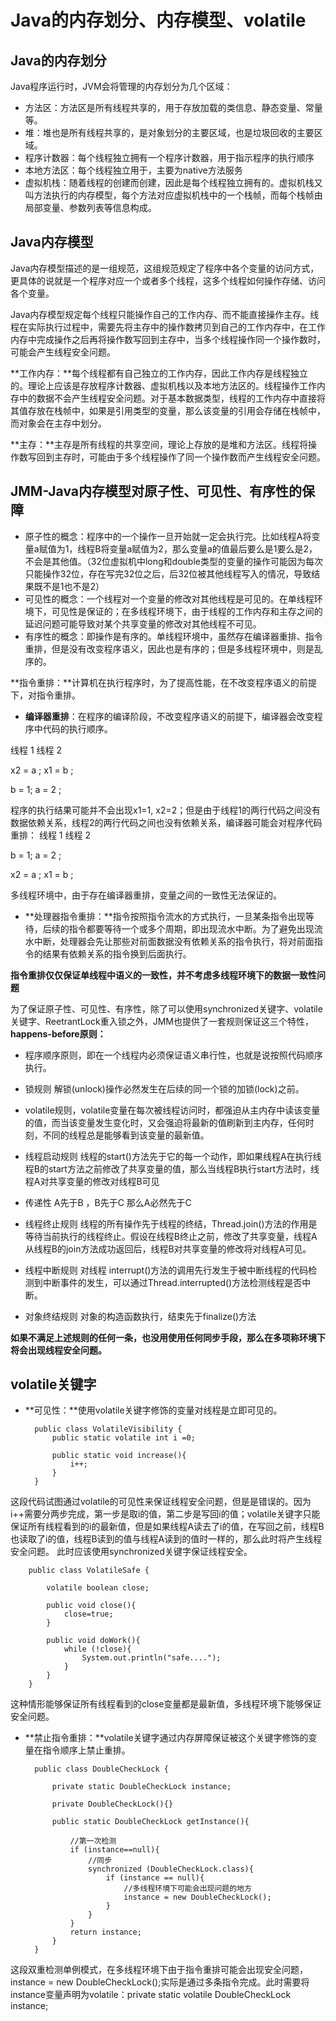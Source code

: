 # Java的内存划分、内存模型、volatile #
##  Java的内存划分 ##
Java程序运行时，JVM会将管理的内存划分为几个区域：

- 方法区：方法区是所有线程共享的，用于存放加载的类信息、静态变量、常量等。
- 堆：堆也是所有线程共享的，是对象划分的主要区域，也是垃圾回收的主要区域。
- 程序计数器：每个线程独立拥有一个程序计数器，用于指示程序的执行顺序
- 本地方法区：每个线程独立用于，主要为native方法服务
- 虚拟机栈：随着线程的创建而创建，因此是每个线程独立拥有的。虚拟机栈又叫方法执行的内存模型，每个方法对应虚拟机栈中的一个栈帧，而每个栈帧由局部变量、参数列表等信息构成。

## Java内存模型 ##
Java内存模型描述的是一组规范，这组规范规定了程序中各个变量的访问方式，更具体的说就是一个程序对应一个或者多个线程，这多个线程如何操作存储、访问各个变量。

Java内存模型规定每个线程只能操作自己的工作内存、而不能直接操作主存。线程在实际执行过程中，需要先将主存中的操作数拷贝到自己的工作内存中，在工作内存中完成操作之后再将操作数写回到主存中，当多个线程操作同一个操作数时，可能会产生线程安全问题。

**工作内存：**每个线程都有自己独立的工作内存，因此工作内存是线程独立的。理论上应该是存放程序计数器、虚拟机栈以及本地方法区的。线程操作工作内存中的数据不会产生线程安全问题。对于基本数据类型，线程的工作内存中直接将其值存放在栈帧中，如果是引用类型的变量，那么该变量的引用会存储在栈帧中，而对象会在主存中划分。

**主存：**主存是所有线程的共享空间，理论上存放的是堆和方法区。线程将操作数写回到主存时，可能由于多个线程操作了同一个操作数而产生线程安全问题。

## JMM-Java内存模型对原子性、可见性、有序性的保障 ##

- 原子性的概念：程序中的一个操作一旦开始就一定会执行完。比如线程A将变量a赋值为1，线程B将变量a赋值为2，那么变量a的值最后要么是1要么是2，不会是其他值。（32位虚拟机中long和double类型的变量的操作可能因为每次只能操作32位，存在写完32位之后，后32位被其他线程写入的情况，导致结果既不是1也不是2）
- 可见性的概念：一个线程对一个变量的修改对其他线程是可见的。在单线程环境下，可见性是保证的；在多线程环境下，由于线程的工作内存和主存之间的延迟问题可能导致对某个共享变量的修改对其他线程不可见。
- 有序性的概念：即操作是有序的。单线程环境中，虽然存在编译器重排、指令重排，但是没有改变程序语义，因此也是有序的；但是多线程环境中，则是乱序的。

**指令重排：**计算机在执行程序时，为了提高性能，在不改变程序语义的前提下，对指令重排。

- **编译器重排**：在程序的编译阶段，不改变程序语义的前提下，编译器会改变程序中代码的执行顺序。

线程 1             线程 2

 x2 = a ;       x1 = b ;

 b = 1;          a = 2 ;

程序的执行结果可能并不会出现x1=1, x2=2；但是由于线程1的两行代码之间没有数据依赖关系，线程2的两行代码之间也没有依赖关系，编译器可能会对程序代码重排：
线程 1              线程 2

 b = 1;           a = 2 ; 

x2 = a ;         x1 = b ;

多线程环境中，由于存在编译器重排，变量之间的一致性无法保证的。

- **处理器指令重排：**指令按照指令流水的方式执行，一旦某条指令出现等待，后续的指令都要等待一个或多个周期，即出现流水中断。为了避免出现流水中断，处理器会先让那些对前面数据没有依赖关系的指令执行，将对前面指令的结果有依赖关系的指令换到后面执行。

**指令重排仅仅保证单线程中语义的一致性，并不考虑多线程环境下的数据一致性问题**

为了保证原子性、可见性、有序性，除了可以使用synchronized关键字、volatile关键字、ReetrantLock重入锁之外，JMM也提供了一套规则保证这三个特性，**happens-before原则：**

- 程序顺序原则，即在一个线程内必须保证语义串行性，也就是说按照代码顺序执行。

- 锁规则 解锁(unlock)操作必然发生在后续的同一个锁的加锁(lock)之前。

- volatile规则，volatile变量在每次被线程访问时，都强迫从主内存中读该变量的值，而当该变量发生变化时，又会强迫将最新的值刷新到主内存，任何时刻，不同的线程总是能够看到该变量的最新值。

- 线程启动规则 线程的start()方法先于它的每一个动作，即如果线程A在执行线程B的start方法之前修改了共享变量的值，那么当线程B执行start方法时，线程A对共享变量的修改对线程B可见

- 传递性 A先于B ，B先于C 那么A必然先于C

- 线程终止规则 线程的所有操作先于线程的终结，Thread.join()方法的作用是等待当前执行的线程终止。假设在线程B终止之前，修改了共享变量，线程A从线程B的join方法成功返回后，线程B对共享变量的修改将对线程A可见。

- 线程中断规则 对线程 interrupt()方法的调用先行发生于被中断线程的代码检测到中断事件的发生，可以通过Thread.interrupted()方法检测线程是否中断。

- 对象终结规则 对象的构造函数执行，结束先于finalize()方法

**如果不满足上述规则的任何一条，也没用使用任何同步手段，那么在多项称环境下将会出现线程安全问题。**

## volatile关键字 ##
- **可见性：**使用volatile关键字修饰的变量对线程是立即可见的。

		public class VolatileVisibility {
	    	public static volatile int i =0;
	
	    	public static void increase(){
	        	i++;
	    	}
		}
这段代码试图通过volatile的可见性来保证线程安全问题，但是是错误的。因为i++需要分两步完成，第一步是取i的值，第二步是写回i的值；volatile关键字只能保证所有线程看到的i的最新值，但是如果线程A读去了i的值，在写回之前，线程B也读取了i的值，线程B读到的值与线程A读到的值时一样的，那么此时将产生线程安全问题。 此时应该使用synchronized关键字保证线程安全。

		public class VolatileSafe {
	
	    	volatile boolean close;
	
	    	public void close(){
	        	close=true;
	    	}
	
	    	public void doWork(){
	        	while (!close){
	        	    System.out.println("safe....");
	        	}
	    	}
		}

这种情形能够保证所有线程看到的close变量都是最新值，多线程环境下能够保证安全问题。
	
- **禁止指令重排：**volatile关键字通过内存屏障保证被这个关键字修饰的变量在指令顺序上禁止重排。

		public class DoubleCheckLock {
	
	    	private static DoubleCheckLock instance;
	
	    	private DoubleCheckLock(){}
	
	    	public static DoubleCheckLock getInstance(){
	
	        	//第一次检测
	        	if (instance==null){
	        	    //同步
	        	    synchronized (DoubleCheckLock.class){
	        	        if (instance == null){
	        	            //多线程环境下可能会出现问题的地方
	        	            instance = new DoubleCheckLock();
	        	        }
	        	    }
	        	}
	        	return instance;
	    	}
		}
这段双重检测单例模式，在多线程环境下由于指令重排可能会出现安全问题，instance = new DoubleCheckLock();实际是通过多条指令完成。此时需要将instance变量声明为volatile：private static volatile DoubleCheckLock instance;